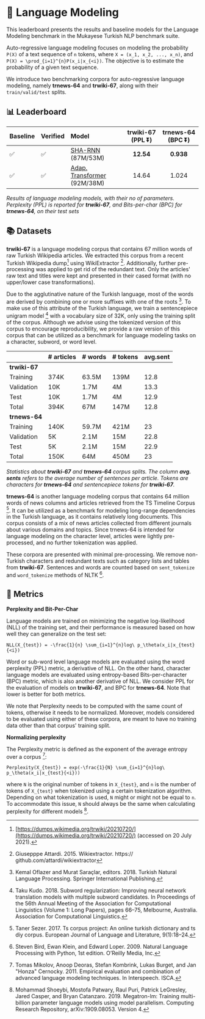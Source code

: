 # 📖 Language Modeling

This leaderboard presents the results and baseline models for the Language Modeling benchmark in the Mukayese Turkish NLP benchmark suite.

Auto-regressive language modeling focuses on modeling the probability `P(X)` of a text sequence of `n` tokens, where `X = (x_1, x_2, ..., x_n)`, and `P(X) = \prod_{i=1}^{n}P(x_i|x_{<i})`. The objective is to estimate the probability of a given text sequence.

We introduce two benchmarking corpora for auto-regressive language modeling, namely __trnews-64__ and __trwiki-67__, along with their `train/valid/test` splits.

## 📊 Leaderboard

| Baseline | Verified | Model | trwiki-67 (PPL ⏬) | trnews-64 (BPC ⏬) |
| -------- | -------- |:--- |:---:| :---: |
| ✅ | ✅ | [SHA-RNN](https://github.com/alisafaya/mukayese/tree/v0.0.1/language-modeling/sharnn) (87M/53M) | **12.54** | **0.938** |
| ✅ | ✅ | [Adap. Transformer](https://github.com/alisafaya/mukayese/tree/v0.0.1/language-modeling/adaptive) (92M/38M) |  14.64 | 1.024 |

_Results of language modeling models, with their no of parameters. Perplexity (PPL) is reported for __trwiki-67__, and Bits-per-char (BPC) for __trnews-64__, on their test sets_

## 📚 Datasets

__trwiki-67__ is a language modeling corpus that contains 67 million words of raw Turkish Wikipedia articles. We extracted this corpus from a recent Turkish Wikipedia dump[^1^] using WikiExtractor [^attardi-2015-wikiextractor^]. Additionally, further pre-processing was applied to get rid of the redundant text. Only the articles' raw text and titles were kept and presented in their cased format (with no upper/lower case transformations).

Due to the agglutinative nature of the Turkish language, most of the words are derived by combining one or more suffixes with one of the roots [^oflazer-saraclar-2018-turkishnlp^]. To make use of this attribute of the Turkish language, we train a sentencepiece unigram model [^kudo-2018-subword^] with a vocabulary size of 32K, only using the training split of the corpus. Although we advise using the tokenized version of this corpus to encourage reproducibility, we provide a raw version of this corpus that can be utilized as a benchmark for language modeling tasks on a character, subword, or word level.

[^1^]: [https://dumps.wikimedia.org/trwiki/20210720/](https://dumps.wikimedia.org/trwiki/20210720/) (accessed on 20 July 2021).
[^attardi-2015-wikiextractor^]: Giusepppe Attardi. 2015. Wikiextractor. https:// github.com/attardi/wikiextractor
[^oflazer-saraclar-2018-turkishnlp^]: Kemal Oflazer and Murat Saraçlar, editors. 2018. Turkish Natural Language Processing. Springer International Publishing.
[^kudo-2018-subword^]: Taku Kudo. 2018. Subword regularization: Improving neural network translation models with multiple subword candidates. In Proceedings of the 56th Annual Meeting of the Association for Computational Linguistics (Volume 1: Long Papers), pages 66–75, Melbourne, Australia. Association for Computational Linguistics.

|             | # articles | # words | # tokens | avg.sent |
|-------------|-----------|--------|---------|----------|
| __trwiki-67__ |||||
| Training    | 374K      | 63.5M  | 139M    | 12.8     |
| Validation  | 10K       | 1.7M   | 4M      | 13.3     |
| Test        | 10K       | 1.7M   | 4M      | 12.9     |
| Total       | 394K      | 67M    | 147M    | 12.8     |
| __trnews-64__ |||||
| Training    | 140K      | 59.7M  | 421M    | 23       |
| Validation  | 5K        | 2.1M   | 15M     | 22.8     |
| Test        | 5K        | 2.1M   | 15M     | 22.9     |
| Total       | 150K      | 64M    | 450M    | 23       |

_Statistics about __trwiki-67__ and __trnews-64__ corpus splits. The column __avg. sents__ refers to the average number of sentences per article. Tokens are characters for __trnews-64__ and sentencepiece tokens for __trwiki-67__._

__trnews-64__ is another language modeling corpus that contains 64 million words of news columns and articles retrieved from the TS Timeline Corpus [^2^]. It can be utilized as a benchmark for modeling long-range dependencies in the Turkish language, as it contains relatively long documents. This corpus consists of a mix of news articles collected from different journals about various domains and topics. Since trnews-64 is intended for language modeling on the character level, articles were lightly pre-processed, and no further tokenization was applied.

These corpora are presented with minimal pre-processing. We remove non-Turkish characters and redundant texts such as category lists and tables from __trwiki-67__. Sentences and words are counted based on `sent_tokenize` and `word_tokenize` methods of NLTK [^3^].

[^2^]: Taner Sezer. 2017. Ts corpus project: An online turkish dictionary and ts diy corpus. European Journal of Language and Literature, 9(1):18–24.
[^3^]: Steven Bird, Ewan Klein, and Edward Loper. 2009. Natural Language Processing with Python, 1st edition. O’Reilly Media, Inc.

## 📏 Metrics

**Perplexity and Bit-Per-Char**

Language models are trained on minimizing the negative log-likelihood (NLL) of the training set, and their performance is measured based on how well they can generalize on the test set:

`NLL(X_{test}) = -\frac{1}{n} \sum_{i=1}^{n}log\ p_\theta(x_i|x_{test}{<i})`

Word or sub-word level language models are evaluated using the word perplexity (PPL) metric, a derivative of NLL. On the other hand, character language models are evaluated using entropy-based Bits-per-character (BPC) metric, which is also another derivative of NLL. We consider PPL for the evaluation of models on __trwiki-67__, and BPC for __trnews-64__. Note that lower is better for both metrics.

We note that Perplexity needs to be computed with the same count of tokens, otherwise it needs to be normalized. Moreover, models considered to be evaluated using either of these corpora, are meant to have no training data other than that corpus' training split. 

**Normalizing perplexity**

The Perplexity metric is defined as the exponent of the average entropy over a corpus [^mikolov-etal-2011-perplexity^]:

`Perplexity(X_{test}) = exp(-\frac{1}{N} \sum_{i=1}^{n}log\ p_\theta(x_i|x_{test}{<i}))`

where `N` is the original number of tokens in `X_{test}`, and `n` is the number of tokens of `X_{test}` when tokenized using a certain tokenization algorithm. Depending on what tokenization is used, `N` might or might not be equal to `n`. To accommodate this issue, `N` should always be the same when calculating perplexity for different models [^shoeybi-etal-2019-megatronlm^].

[^mikolov-etal-2011-perplexity^]: Tomas Mikolov, Anoop Deoras, Stefan Kombrink, Lukas Burget, and Jan "Honza" Cernocky. 2011. Empirical evaluation and combination of advanced language modeling techniques. In Interspeech. ISCA.

[^shoeybi-etal-2019-megatronlm^]: Mohammad Shoeybi, Mostofa Patwary, Raul Puri, Patrick LeGresley, Jared Casper, and Bryan Catanzaro. 2019. Megatron-lm: Training multi-billion parameter language models using model parallelism. Computing Research Repository, arXiv:1909.08053. Version 4.

